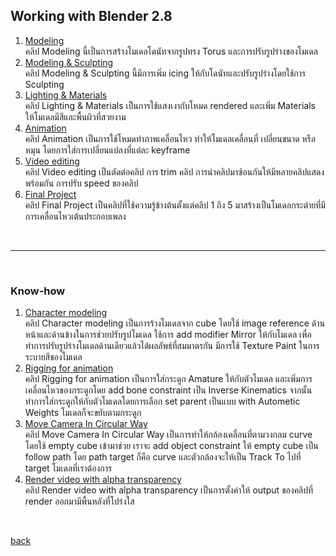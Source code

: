 ## Working with Blender 2.8

1. [Modeling](https://www.youtube.com/watch?v=EIkB1zjWgxI) <br>
คลิป Modeling นี้เป็นการสร้างโมเดลโดนัทจากรูปทรง Torus และการปรับรูปร่างของโมเดล
2. [Modeling & Sculpting](https://www.youtube.com/watch?v=2CwizAYdaRc&t=35s) <br>
คลิป Modeling & Sculpting นี้มีการเพิ่ม icing ให้กับโดนัทและปรับรูปร่างโดยใช้การ Sculpting
3. [Lighting & Materials](https://www.youtube.com/watch?v=hlBPp0ERPyA&t=159s) <br>
คลิป Lighting & Materials เป็นการใช้แสงเงากับโหมด rendered และเพิ่ม Materials ให้โมเดลมีสีและพื้นผิวที่สวยงาม
4. [Animation](https://www.youtube.com/watch?v=V6YpWpyV5xQ&t=207s) <br>
คลิป Animation เป็นการใช้โหมดทำภาพเคลื่อนไหว ทำให้โมเดลเคลื่อนที่ เปลี่ยนขนาด หรือ หมุน โดยการใส่การเปลี่ยนแปลงที่แต่ละ keyframe 
5. [Video editing](https://www.youtube.com/watch?v=GaZeoINydXU&t=75s) <br>
คลิป Video editing เป็นตัดต่อคลิป การ trim คลิป การนำคลิปมาซ้อนกันให้มีหลายคลิปแสดงพร้อมกัน การปรับ speed ของคลิป
6. [Final Project](https://www.youtube.com/watch?v=QOp7FmoBatk) <br>
คลิป Final Project เป็นคลิปที่ใช้ความรู้ข้างต้นตั้งแต่คลิป 1 ถึง 5 มาสร้างเป็นโมเดลกระต่ายที่มีการเคลื่อนไหวเต้นประกอบเพลง

<br>

-----------------

<br>

### Know-how
1. [Character modeling](https://youtu.be/q8wpgZSwlBk) <br>
คลิป Character modeling เป็นการร้างโมเดลจาก cube โดยใช้ image reference ด้านหน้าและด้านข้างในการช่วยปรับรูปโมเดล ใช้การ add modifier Mirror ให้กับโมเดล เพื่อทำการปรับรูปร่างโมเดลด้านเดียวแล้วได้ผลลัพธ์ที่สมมาตรกัน มีการใช้ Texture Paint ในการระบายสีของโมเดล
2. [Rigging for animation](https://youtu.be/GWlRx_HslAY) <br>
คลิป Rigging for animation เป็นการใส่กระดูก Amature ให้กับตัวโมเดล และเพิ่มการเคลื่อนไหวของกระดูกโดย add bone constraint เป็น Inverse Kinematics จากนั้นทำการใส่กระดูกให้กับตัวโมเดลโดยการเลือก set parent เป็นแบบ with Autometic Weights โมเดลก็จะขยับตามกระดูก
3. [Move Camera In Circular Way](https://youtu.be/5XUJoyZUh1o) <br>
คลิป Move Camera In Circular Way เป็นการทำให้กล้องเคลื่อนที่ตามวงกลม curve โดยใช้ empty cube เข้ามาช่วย เราจะ add object constraint ให้ empty cube เป็น follow path โดย path target ก็คือ curve และตัวกล้องจะให้เป็น Track To ไปที่ target โมเดลที่เราต้องการ 
4. [Render video with alpha transparency](https://youtu.be/Q_L-Q4DQtKw) <br>
คลิป Render video with alpha transparency เป็นการตั้งค่าให้ output ของคลิปที่ render ออกมามีพื้นหลังที่โปร่งใส 
<br>

[back](/CN409/)
